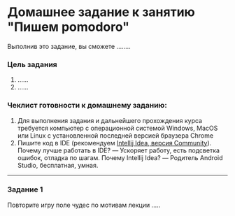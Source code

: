 # Домашнее задание к занятию "Пишем pomodoro"

Выполнив это задание, вы сможете ........

### Цель задания

1. ......
2. ......

### Чеклист готовности к домашнему заданию:

1. Для выполнения задания и дальнейшего прохождения курса требуется компьютер с операционной системой Windows, MacOS или Linux с установленной последней версией браузера Chrome
2. Пишите код в IDE (рекомендуем [Intellij Idea, версия Community](https://www.jetbrains.com/ru-ru/idea/)). Почему лучше работать в IDE? — Ускоряет работу, есть подсветка ошибок, отладка по шагам. Почему Intellij Idea? — Родитель Android Studio, бесплатная, умная.

------

### Задание 1

Повторите игру поле чудес по мотивам лекции .....
